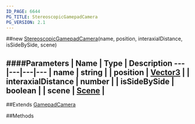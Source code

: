 ```yaml
---
ID_PAGE: 6644
PG_TITLE: StereoscopicGamepadCamera
PG_VERSION: 2.1
---
```

##new [StereoscopicGamepadCamera](page.php?p=6644)(name, position, interaxialDistance, isSideBySide, scene)

####Parameters
 | Name | Type | Description
---|---|---|---
 | name | string | 
 | position | [Vector3](page.php?p=6751) | 
 | interaxialDistance | number | 
 | isSideBySide | boolean | 
 | scene | [Scene](page.php?p=6662) | 
---

##Extends [GamepadCamera](page.php?p=6641)


##Methods
